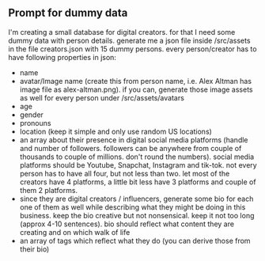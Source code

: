 ## Prompt for dummy data

I'm creating a small database for digital creators. for that I need some dummy data with person details. generate me a json file inside /src/assets in the file creators.json with 15 dummy persons. every person/creator has to have following properties in json:
- name
- avatar/Image name (create this from person name, i.e. Alex Altman has image file as alex-altman.png). if you can, generate those image assets as well for every person under /src/assets/avatars
- age
- gender
- pronouns
- location (keep it simple and only use random US locations)
- an array about their presence in digital social media platforms (handle and number of followers. followers can be anywhere from couple of thousands to couple of millions. don't round the numbers). social media platforms should be Youtube, Snapchat, Instagram and tik-tok. not every person has to have all four, but not less than two. let most of the creators have 4 platforms, a little bit less have 3 platforms and couple of them 2 platforms.
- since they are digital creators / influencers, generate some bio for each one of them as well while describing what they might be doing in this business. keep the bio  creative but not nonsensical. keep it not too long (approx 4-10 sentences). bio should reflect what content they are creating and on which walk of life
- an array of tags which reflect what they do (you can derive those from their bio)
